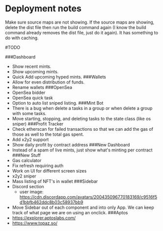 # Deployment notes
Make sure source maps are not showing. If the source maps are showing, delete the dist file then run the build command again (I know the build command already removes the dist file, just do it again). It has something to do with caching.


#TODO

###Dashboard
  * Show recent mints.
  * Show upcoming mints.
  * Quick Add upcoming hyped mints.
###Wallets
  * Allow for even distribution of funds.
  * Rename wallets
###OpenSea
  * OpenSea bidder
  * OpenSea quick task
  * Option to auto list sniped listing.
###Mint Bot
  * There is a bug when delete a tasks in a group or when delete a group with some tasks.
  * Move starting, stopping, and deleting tasks to the state class (like os sniper)
###Profit Tracker
  * Check etherscan for failed transactions so that we can add the gas of those as well to the total gas spent.
  * Add x2y2 support
  * Show daily profit by contract address
###New Dashboard
  * Instead of a spam of live mints, just show what's minting per contract
###New Stuff
  * Gas calculator
  * Fix refresh requiring auth
  * Work on UI for different screen sizes
  * x2y2 sniper
  * Mass listing of NFT's in wallet
###Sidebar
  * Discord section
    * user image: https://cdn.discordapp.com/avatars/200435096770183169/c9516f5d1bbfb462ddc8b03c58937bb9
  * Move Sidebar out of each component and into only App. We can keep track of what page we are on using an onclick.
###Aptos
  * https://explorer.aptoslabs.com/
  * https://www.topaz.so/